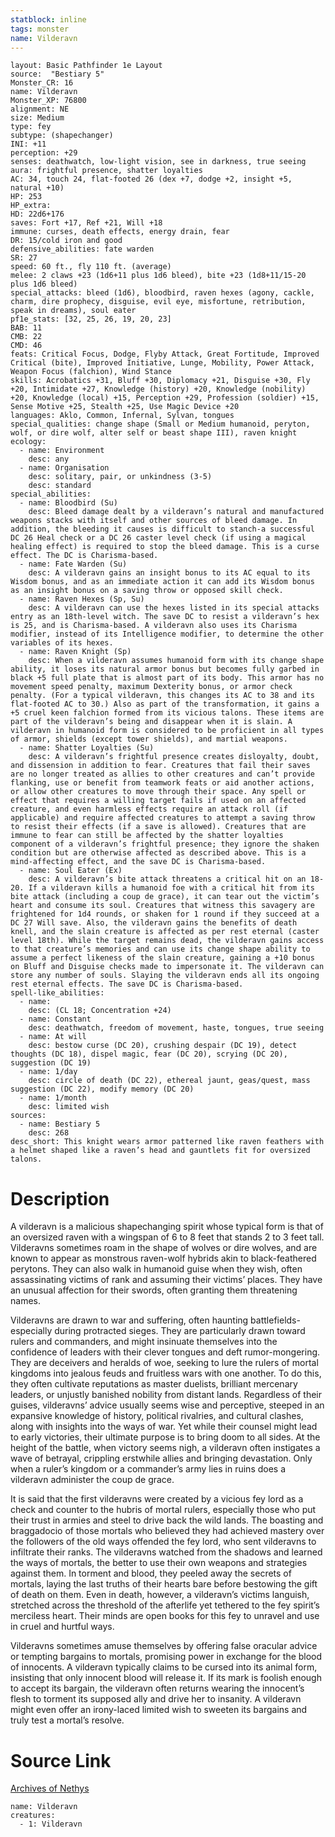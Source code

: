 ```yaml
---
statblock: inline
tags: monster
name: Vilderavn
---
```

```statblock
layout: Basic Pathfinder 1e Layout
source:  "Bestiary 5"
Monster_CR: 16
name: Vilderavn
Monster_XP: 76800
alignment: NE
size: Medium
type: fey
subtype: (shapechanger)
INI: +11
perception: +29
senses: deathwatch, low-light vision, see in darkness, true seeing
aura: frightful presence, shatter loyalties
AC: 34, touch 24, flat-footed 26 (dex +7, dodge +2, insight +5, natural +10)
HP: 253
HP_extra: 
HD: 22d6+176
saves: Fort +17, Ref +21, Will +18
immune: curses, death effects, energy drain, fear
DR: 15/cold iron and good
defensive_abilities: fate warden
SR: 27
speed: 60 ft., fly 110 ft. (average)
melee: 2 claws +23 (1d6+11 plus 1d6 bleed), bite +23 (1d8+11/15-20 plus 1d6 bleed)
special_attacks: bleed (1d6), bloodbird, raven hexes (agony, cackle, charm, dire prophecy, disguise, evil eye, misfortune, retribution, speak in dreams), soul eater
pf1e_stats: [32, 25, 26, 19, 20, 23]
BAB: 11
CMB: 22
CMD: 46
feats: Critical Focus, Dodge, Flyby Attack, Great Fortitude, Improved Critical (bite), Improved Initiative, Lunge, Mobility, Power Attack, Weapon Focus (falchion), Wind Stance
skills: Acrobatics +31, Bluff +30, Diplomacy +21, Disguise +30, Fly +20, Intimidate +27, Knowledge (history) +20, Knowledge (nobility) +20, Knowledge (local) +15, Perception +29, Profession (soldier) +15, Sense Motive +25, Stealth +25, Use Magic Device +20
languages: Aklo, Common, Infernal, Sylvan, tongues
special_qualities: change shape (Small or Medium humanoid, peryton, wolf, or dire wolf, alter self or beast shape III), raven knight
ecology:
  - name: Environment
    desc: any
  - name: Organisation
    desc: solitary, pair, or unkindness (3-5)
    desc: standard
special_abilities:
  - name: Bloodbird (Su)
    desc: Bleed damage dealt by a vilderavn’s natural and manufactured weapons stacks with itself and other sources of bleed damage. In addition, the bleeding it causes is difficult to stanch-a successful DC 26 Heal check or a DC 26 caster level check (if using a magical healing effect) is required to stop the bleed damage. This is a curse effect. The DC is Charisma-based.
  - name: Fate Warden (Su)
    desc: A vilderavn gains an insight bonus to its AC equal to its Wisdom bonus, and as an immediate action it can add its Wisdom bonus as an insight bonus on a saving throw or opposed skill check.
  - name: Raven Hexes (Sp, Su)
    desc: A vilderavn can use the hexes listed in its special attacks entry as an 18th-level witch. The save DC to resist a vilderavn’s hex is 25, and is Charisma-based. A vilderavn also uses its Charisma modifier, instead of its Intelligence modifier, to determine the other variables of its hexes.
  - name: Raven Knight (Sp)
    desc: When a vilderavn assumes humanoid form with its change shape ability, it loses its natural armor bonus but becomes fully garbed in black +5 full plate that is almost part of its body. This armor has no movement speed penalty, maximum Dexterity bonus, or armor check penalty. (For a typical vilderavn, this changes its AC to 38 and its flat-footed AC to 30.) Also as part of the transformation, it gains a +5 cruel keen falchion formed from its vicious talons. These items are part of the vilderavn’s being and disappear when it is slain. A vilderavn in humanoid form is considered to be proficient in all types of armor, shields (except tower shields), and martial weapons.
  - name: Shatter Loyalties (Su)
    desc: A vilderavn’s frightful presence creates disloyalty, doubt, and dissension in addition to fear. Creatures that fail their saves are no longer treated as allies to other creatures and can’t provide flanking, use or benefit from teamwork feats or aid another actions, or allow other creatures to move through their space. Any spell or effect that requires a willing target fails if used on an affected creature, and even harmless effects require an attack roll (if applicable) and require affected creatures to attempt a saving throw to resist their effects (if a save is allowed). Creatures that are immune to fear can still be affected by the shatter loyalties component of a vilderavn’s frightful presence; they ignore the shaken condition but are otherwise affected as described above. This is a mind-affecting effect, and the save DC is Charisma-based.
  - name: Soul Eater (Ex)
    desc: A vilderavn’s bite attack threatens a critical hit on an 18-20. If a vilderavn kills a humanoid foe with a critical hit from its bite attack (including a coup de grace), it can tear out the victim’s heart and consume its soul. Creatures that witness this savagery are frightened for 1d4 rounds, or shaken for 1 round if they succeed at a DC 27 Will save. Also, the vilderavn gains the benefits of death knell, and the slain creature is affected as per rest eternal (caster level 18th). While the target remains dead, the vilderavn gains access to that creature’s memories and can use its change shape ability to assume a perfect likeness of the slain creature, gaining a +10 bonus on Bluff and Disguise checks made to impersonate it. The vilderavn can store any number of souls. Slaying the vilderavn ends all its ongoing rest eternal effects. The save DC is Charisma-based.
spell-like_abilities:
  - name:
    desc: (CL 18; Concentration +24)
  - name: Constant
    desc: deathwatch, freedom of movement, haste, tongues, true seeing
  - name: At will
    desc: bestow curse (DC 20), crushing despair (DC 19), detect thoughts (DC 18), dispel magic, fear (DC 20), scrying (DC 20), suggestion (DC 19)
  - name: 1/day
    desc: circle of death (DC 22), ethereal jaunt, geas/quest, mass suggestion (DC 22), modify memory (DC 20)
  - name: 1/month
    desc: limited wish
sources:
  - name: Bestiary 5
    desc: 268
desc_short: This knight wears armor patterned like raven feathers with a helmet shaped like a raven’s head and gauntlets fit for oversized talons.
```
# Description
A vilderavn is a malicious shapechanging spirit whose typical form is that of an oversized raven with a wingspan of 6 to 8 feet that stands 2 to 3 feet tall. Vilderavns sometimes roam in the shape of wolves or dire wolves, and are known to appear as monstrous raven-wolf hybrids akin to black-feathered perytons. They can also walk in humanoid guise when they wish, often assassinating victims of rank and assuming their victims’ places. They have an unusual affection for their swords, often granting them threatening names.

 Vilderavns are drawn to war and suffering, often haunting battlefields-especially during protracted sieges. They are particularly drawn toward rulers and commanders, and might insinuate themselves into the confidence of leaders with their clever tongues and deft rumor-mongering. They are deceivers and heralds of woe, seeking to lure the rulers of mortal kingdoms into jealous feuds and fruitless wars with one another. To do this, they often cultivate reputations as master duelists, brilliant mercenary leaders, or unjustly banished nobility from distant lands. Regardless of their guises, vilderavns’ advice usually seems wise and perceptive, steeped in an expansive knowledge of history, political rivalries, and cultural clashes, along with insights into the ways of war. Yet while their counsel might lead to early victories, their ultimate purpose is to bring doom to all sides. At the height of the battle, when victory seems nigh, a vilderavn often instigates a wave of betrayal, crippling erstwhile allies and bringing devastation. Only when a ruler’s kingdom or a commander’s army lies in ruins does a vilderavn administer the coup de grace.

 It is said that the first vilderavns were created by a vicious fey lord as a check and counter to the hubris of mortal rulers, especially those who put their trust in armies and steel to drive back the wild lands. The boasting and braggadocio of those mortals who believed they had achieved mastery over the followers of the old ways offended the fey lord, who sent vilderavns to infiltrate their ranks. The vilderavns watched from the shadows and learned the ways of mortals, the better to use their own weapons and strategies against them. In torment and blood, they peeled away the secrets of mortals, laying the last truths of their hearts bare before bestowing the gift of death on them. Even in death, however, a vilderavn’s victims languish, stretched across the threshold of the afterlife yet tethered to the fey spirit’s merciless heart. Their minds are open books for this fey to unravel and use in cruel and hurtful ways.

 Vilderavns sometimes amuse themselves by offering false oracular advice or tempting bargains to mortals, promising power in exchange for the blood of innocents. A vilderavn typically claims to be cursed into its animal form, insisting that only innocent blood will release it. If its mark is foolish enough to accept its bargain, the vilderavn often returns wearing the innocent’s flesh to torment its supposed ally and drive her to insanity. A vilderavn might even offer an irony-laced limited wish to sweeten its bargains and truly test a mortal’s resolve.
# Source Link
[Archives of Nethys](https://aonprd.com/MonsterDisplay.aspx?ItemName=Vilderavn)
```encounter-table
name: Vilderavn
creatures:
  - 1: Vilderavn
```
